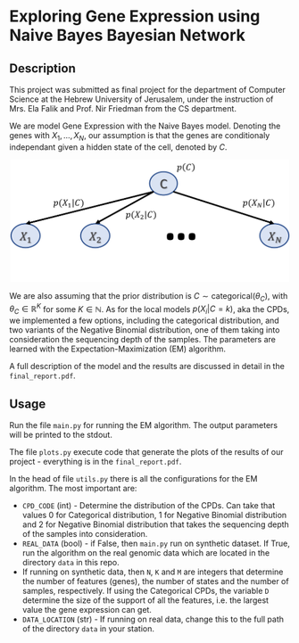 # Exploring Gene Expression using Naive Bayes Bayesian Network

## Description
This project was submitted as final project for the department of Computer Science at the Hebrew University of Jerusalem, under the instruction of Mrs. Ela Falik and Prof. Nir Friedman from the CS department.

We are model Gene Expression with the Naive Bayes model. Denoting the genes with $X_1,\ldots,X_N$, our assumption is that the genes are conditionaly independant given a hidden state of the cell, denoted by $C$.

<div style="text-align: center;">
  <img src="images/naive_bayes.png" width="500">
</div>

We are also assuming that the prior distribution is $C\sim\mathrm{categorical}(\theta_C)$, with $\theta_C\in\mathbb{R}^K$ for some $K\in\mathbb{N}$.
As for the local models $p(X_i | C=k)$, aka the CPDs, we implemented a few options, including the categorical distribution, and two variants of the Negative Binomial distribution, one of them taking into consideration the sequencing depth of the samples.
The parameters are learned with the Expectation-Maximization (EM) algorithm.

A full description of the model and the results are discussed in detail in the `final_report.pdf`.

## Usage
Run the file `main.py` for running the EM algorithm. The output parameters will be printed to the stdout.

The file `plots.py` execute code that generate the plots of the results of our project - everything is in the `final_report.pdf`.

In the head of file `utils.py` there is all the configurations for the EM algorithm. The most important are:
- `CPD_CODE` (int) - Determine the distribution of the CPDs. Can take that values 0 for Categorical distribution, 1 for Negative Binomial distribution and 2 for Negative Binomial distribution that takes the sequencing depth of the samples into consideration.
- `REAL_DATA` (bool) - if False, then `main.py` run on synthetic dataset. If True, run the algorithm on the real genomic data which are located in the directory `data` in this repo.
- If running on synthetic data, then `N`, `K` and `M` are integers that determine the number of features (genes), the number of states and the number of samples, respectively. If using the Categorical CPDs, the variable `D` determine the size of the support of all the features, i.e. the largest value the gene expression can get.
- `DATA_LOCATION` (str) - If running on real data, change this to the full path of the directory `data` in your station.

